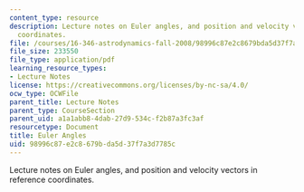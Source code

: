 ```yaml
---
content_type: resource
description: Lecture notes on Euler angles, and position and velocity vectors in reference
  coordinates.
file: /courses/16-346-astrodynamics-fall-2008/98996c87e2c8679bda5d37f7a3d7785c_lec_05.pdf
file_size: 233550
file_type: application/pdf
learning_resource_types:
- Lecture Notes
license: https://creativecommons.org/licenses/by-nc-sa/4.0/
ocw_type: OCWFile
parent_title: Lecture Notes
parent_type: CourseSection
parent_uid: a1a1abb8-4dab-27d9-534c-f2b87a3fc3af
resourcetype: Document
title: Euler Angles
uid: 98996c87-e2c8-679b-da5d-37f7a3d7785c
---
```

Lecture notes on Euler angles, and position and velocity vectors in reference coordinates.